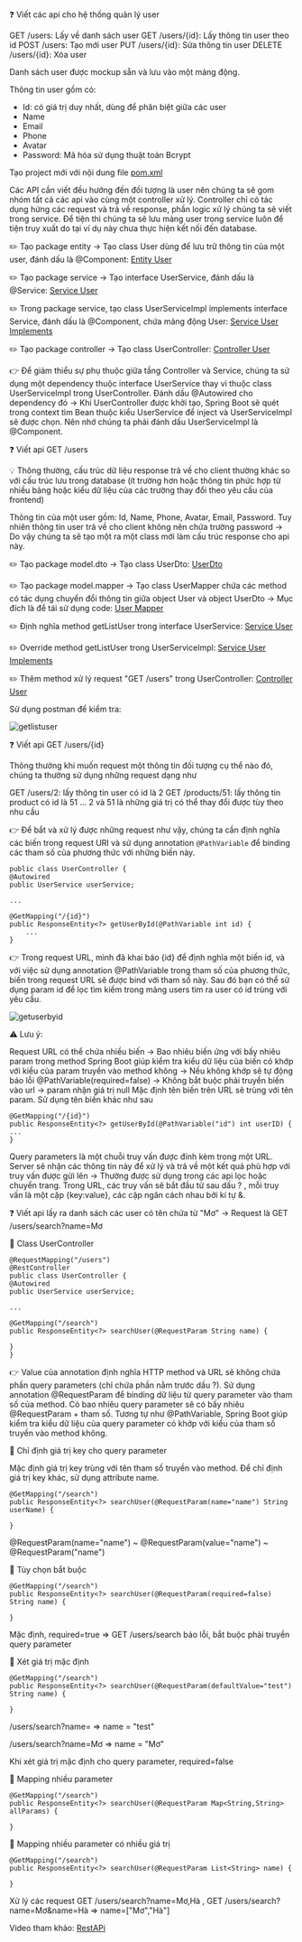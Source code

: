 ❓ Viết các api cho hệ thống quản lý user

GET /users: Lấy về danh sách user
GET /users/{id}: Lấy thông tin user theo id
POST /users: Tạo mới user
PUT /users/{id}: Sửa thông tin user
DELETE /users/{id}: Xóa user 

Danh sách user được mockup sẵn và lưu vào một mảng động.

Thông tin user gồm có:

* Id: có giá trị duy nhất, dùng để phân biệt giữa các user
* Name
* Email
* Phone
* Avatar
* Password: Mã hóa sử dụng thuật toán Bcrypt

Tạo project mới với nội dung file [pom.xml](pom.xml)

Các API cần viết đều hướng đến đối tượng là user nên chúng ta sẽ gom nhóm tất cả các api vào cùng một controller xử lý. 
Controller chỉ có tác dụng hứng các request và trả về response, phần logic xử lý chúng ta sẽ viết trong service.
Để tiện thì chúng ta sẽ lưu mảng user trong service luôn để tiện truy xuất do tại ví dụ này chưa thực hiện kết nối đến database. 

✏️ Tạo package entity → Tạo class User dùng để lưu trữ thông tin của một user, đánh dấu là @Component: [Entity User](/src/main/java/com/example/demo/entity/User.java)

✏️ Tạo package service → Tạo interface UserService, đánh dấu là @Service: [Service User](/src/main/java/com/example/demo/service/UserService.java)

✏️ Trong package service, tạo class UserServiceImpl implements interface Service, đánh dấu là @Component, chứa mảng động User: [Service User Implements](/src/main/java/com/example/demo/service/UserServiceImpl.java)

✏️ Tạo package controller → Tạo class UserController: [Controller User](/src/main/java/com/example/demo/controller/UserController.java)

👉 Để giảm thiểu sự phụ thuộc giữa tầng Controller và Service, chúng ta sử dụng một dependency thuộc interface UserService thay vì  thuộc class UserServiceImpl trong UserController. 
Đánh dấu @Autowired cho dependency đó → Khi UserController được khởi tạo, Spring Boot sẽ quét trong context tìm Bean thuộc kiểu UserService để inject và UserServiceImpl sẽ được chọn. 
Nên nhớ chúng ta phải đánh dấu UserServiceImpl là @Component. 

❓ Viết api GET /users

💡 Thông thường, cấu trúc dữ liệu response trả về cho client thường khác so với cấu trúc lưu trong database (ít trường hơn hoặc thông tin phức hợp từ nhiều bảng hoặc kiểu dữ liệu của các trường thay đổi theo yêu cầu của frontend)

Thông tin của một user gồm: Id, Name, Phone, Avatar, Email, Password. Tuy nhiên thông tin user trả về cho client không nên chứa trường password → Do vậy chúng ta sẽ tạo một ra một class mới làm cấu trúc response cho api này.

✏️ Tạo package model.dto → Tạo class UserDto: [UserDto](/src/main/java/com/example/demo/model/dto/UserDto.java)

✏️ Tạo package model.mapper → Tạo class UserMapper chứa các method có tác dụng chuyển đổi thông tin giữa object User và object  UserDto  → Mục đích là để tái sử dụng code: [User Mapper](/src/main/java/com/example/demo/model/mapper/UserMapper.java)

✏️ Định nghĩa method getListUser trong interface UserService: [Service User](/src/main/java/com/example/demo/service/UserService.java)

✏️ Override method getListUser trong UserServiceImpl: [Service User Implements](/src/main/java/com/example/demo/service/UserServiceImpl.java)

✏️ Thêm method xử lý request "GET /users" trong UserController: [Controller User](/src/main/java/com/example/demo/controller/UserController.java)

Sử dụng postman để kiểm tra:

![getlistuser](./img/postman_getlistuser.png)


❓ Viết api GET /users/{id}

Thông thường khi muốn request một thông tin đối tượng cụ thể nào đó, chúng ta thường sử dụng những request dạng như

GET /users/2: lấy thông tin user có id là 2
GET /products/51: lấy thông tin product có id là 51
...
2 và 51 là những giá trị có thể thay đổi được tùy theo nhu cầu

👉 Để bắt và xử lý được những request như vậy, chúng ta cần định nghĩa các biến trong request URI và sử dụng annotation  `@PathVariable` để binding các tham số của phương thức với những biến này.

    public class UserController {
    @Autowired
    public UserService userService;

    ...

    @GetMapping("/{id}")
    public ResponseEntity<?> getUserById(@PathVariable int id) {
        ...
    }

👉 Trong request URL, mình đã khai báo {id} để định nghĩa một biến id, và với việc sử dụng annotation @PathVariable trong tham số của phương thức, biến trong request URL sẽ được bind với tham số này. Sau đó bạn có thể sử dụng param id để lọc tìm kiếm trong mảng users tìm ra user có id trùng với yêu cầu.

![getuserbyid](./img/postman_getuserbyid.png)

⚠️ Lưu ý:

Request URL có thể chứa nhiều biến → Bao nhiêu biến ứng với bấy nhiêu param trong method
Spring Boot giúp kiểm tra kiểu dữ liệu của biến có khớp với kiểu của param truyền vào method không → Nếu không khớp sẽ tự động báo lỗi
@PathVariable(required=false) → Không bắt buộc phải truyền biến vào url  → param nhận giá trị null
Mặc định tên biến trên URL sẽ trùng với tên param. Sử dụng tên biến khác như sau
    
    @GetMapping("/{id}")
    public ResponseEntity<?> getUserById(@PathVariable("id") int userID) {
    ...
    }

Query parameters là một chuỗi truy vấn được đính kèm trong một URL. Server sẽ nhận các thông tin này để xử lý và trả về một kết quả phù hợp với truy vấn được gửi lên → Thường được sử dụng trong các api lọc hoặc chuyển trang. Trong URL, các truy vấn sẽ bắt đầu từ sau dấu ? , mỗi truy vấn là một cặp {key:value}, các cặp ngăn cách nhau bởi kí tự &.

❓ Viết api lấy ra danh sách các user có tên chứa từ "Mơ" → Request là GET /users/search?name=Mơ

📜 Class UserController

    @RequestMapping("/users")
    @RestController
    public class UserController {
    @Autowired
    public UserService userService;

    ...

    @GetMapping("/search")
    public ResponseEntity<?> searchUser(@RequestParam String name) {
        
    }
    }

👉 Value của annotation định nghĩa HTTP method và URL sẽ không chứa phần query parameters (chỉ chứa phần nằm trước dấu ?). Sử dụng annotation @RequestParam để binding dữ liệu từ query parameter vào tham số của method. Có bao nhiêu query parameter sẽ có bấy nhiêu @RequestParam + tham số. Tương tự như @PathVariable, Spring Boot giúp kiểm tra kiểu dữ liệu của query parameter có khớp với kiểu của tham số truyền vào method không.

📌 Chỉ định giá trị key cho query parameter

Mặc định giá trị key trùng với tên tham số truyền vào method. Để chỉ định giá trị key khác, sử dụng attribute name.

    @GetMapping("/search")
    public ResponseEntity<?> searchUser(@RequestParam(name="name") String userName) {
    
    }

@RequestParam(name="name") ~ @RequestParam(value="name") ~ @RequestParam("name")

📌 Tùy chọn bắt buộc

    @GetMapping("/search")
    public ResponseEntity<?> searchUser(@RequestParam(required=false) String name) {
    
    }
Mặc định, required=true ⇒ GET /users/search báo lỗi, bắt buộc phải truyền query parameter

📌 Xét giá trị mặc định

    @GetMapping("/search")
    public ResponseEntity<?> searchUser(@RequestParam(defaultValue="test") String name) {
    
    }
/users/search?name= ⇒  name = "test"

/users/search?name=Mơ ⇒  name = "Mơ"

Khi xét giá trị mặc định cho query parameter, required=false

📌 Mapping nhiều parameter

    @GetMapping("/search")
    public ResponseEntity<?> searchUser(@RequestParam Map<String,String> allParams) {
    
    }
📌 Mapping nhiều parameter có nhiều giá trị

    @GetMapping("/search")
    public ResponseEntity<?> searchUser(@RequestParam List<String> name) {
    
    }
Xử lý các request GET /users/search?name=Mơ,Hà , GET /users/search?name=Mơ&name=Hà ⇒ name=["Mơ","Hà"]

Video tham khảo: [RestAPi](https://www.youtube.com/watch?v=eDBkDVB2ibU&list=PLlahAO-uyDzIu2skQWjVHaWrhP34KbxDX&index=12)
